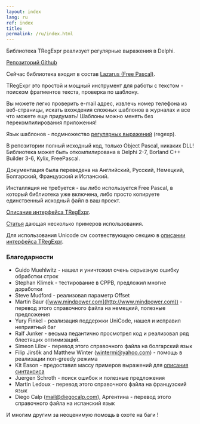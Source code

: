 ```yaml
---
layout: index
lang: ru
ref: index
title:
permalink: /ru/index.html
---
```


Библиотека TRegExpr реализует регулярные выражения в Delphi.

<a href="https://github.com/masterandrey/TRegExpr" class="btn btn-primary btn-lg" role="button">Репозиторий Github</a>

Сейчас библиотека входит в состав [Lazarus (Free Pascal)](http://wiki.freepascal.org/Regexpr).

TRegExpr это простой и мощный инструмент для работы с текстом - поиском фрагментов
 текста, проверка по шаблону.

Вы можете легко проверить e-mail адрес, извлечь номер телефона из веб-страницы,
искать вхождения сложных шаблонов в журналах и все что можете еще придумать!
Шаблоны можно менять без перекомпилирования приложения!

Язык шаблонов - подмножество [регулярных выражений](regexp_syntax.html) (regexp).

В репозитории полный исходный код, только Object Pascal, никаких DLL!
Библиотека может быть откомпилирована в Delphi 2-7, Borland C++ Builder 3-6, Kylix, FreePascal.

Документация была переведена на Английский, Русский, Немецкий, Болгарский, Французский и Испанский.

Инсталляция не требуется - вы либо используется Free Pascal, в который библиотека уже
включена, либо просто копируете единственный исходный файл в ваш проект.

[Описание интерфейса TRegExpr](tregexpr_interface.html).

[Статья](https://sorokin.engineer/posts/ru/text_processing_from_birds_eye_view.html) дающая
несколько примеров использования.

Для использования Unicode см соотвествующую секцию
в [описании интерфейса TRegExpr](/tregexpr_interface_ru).

### Благодарности

* Guido Muehlwitz - нашел и уничтожил очень серьезную ошибку обработки строк
* Stephan Klimek - тестирование в CPPB, предложил многие доработки
* Steve Mudford - реализовал параметр Offset
* Martin Baur ([www.mindpower.com](http://www.mindpower.com)) - перевод этого справочного файла на немецкий, полезные предложения
* Yury Finkel - реализация поддержки UniCode, нашел и исправил неприятный баг
* Ralf Junker - весьма педантично просмотрел код и реализовал ряд блестящих оптимизаций.
* Simeon Lilov - перевод этого справочного файла на болгарский язык
* Filip Jirsбk and Matthew Winter (wintermi@yahoo.com) - помощь в реализации non-greedy режима
* Kit Eason - предоставил массу примеров выражений для [описания синтаксиса](regexp_syntax.html)
* Juergen Schroth - поиск ошибок и полезные предложения
* Martin Ledoux - перевод этого справочного файла на французский язык
* Diego Calp (mail@diegocalp.com), Аргентина - перевод этого справочного файла на испанский язык

И многим другим за неоценимую помощь в охоте на баги !
